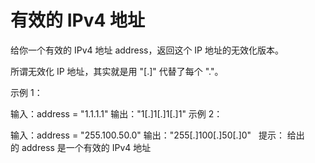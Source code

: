 # 有效的 IPv4 地址
 给你一个有效的 IPv4 地址 address，返回这个 IP 地址的无效化版本。

 所谓无效化 IP 地址，其实就是用 "[.]" 代替了每个 "."。

 示例 1：

 输入：address = "1.1.1.1"
 输出："1[.]1[.]1[.]1"
 示例 2：

 输入：address = "255.100.50.0"
 输出："255[.]100[.]50[.]0"
  
 提示：
 给出的 address 是一个有效的 IPv4 地址